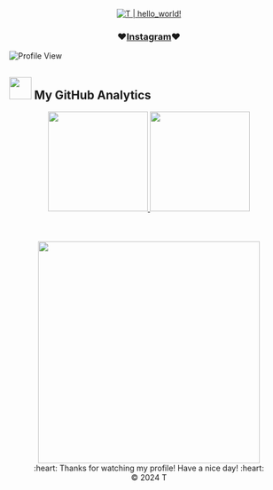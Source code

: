 <p align="center">
  <a href="https://github.com/TS0906"><img src="https://readme-typing-svg.herokuapp.com?font=SF+Mono&size=50&duration=2311&pause=500&color=80cbc4&center=true&vCenter=true&width=700&height=100&lines=%F0%9F%91%8B+Hello+World+!+;I'm+T" alt="T | hello_world!" /></a>
</p> 
<h3 align="center"> ♥️<a href="https://www.instagram.com/lht.0906/">Instagram</a>♥️ </h3>  

![Profile View](https://visitcount.itsvg.in/api?id=TS0906&icon=0&color=0)


### <h2> <img src="https://media0.giphy.com/media/cNZqrH5IzOG0xrlWks/giphy.gif?cid=ecf05e47map255q427en9uprqc1sb0unjq5k4fnqg5pmhhs4&rid=giphy.gif&ct=s" width="40px" height="40px"> My GitHub Analytics </h2> 

<div align="center">
  <a href="https://github.com/TS0906">
    <img height="180em" src="https://github-readme-streak-stats.herokuapp.com/?user=TS0906&theme=radical&hide_border=false" />
    <img height="180em" src="https://github-readme-stats.vercel.app/api?username=TS0906&theme=radical&hide_border=false&include_all_commits=false&count_private=true@themetokyonight" />
    <br></br><br></br>
    <img height="400em" src="https://github-readme-activity-graph.vercel.app/graph?username=TS0906"/>
  </a>
</div>

<div align="center">
  :heart: Thanks for watching my profile! Have a nice day! :heart: <br/>
  &copy; 2024 T
</div>

